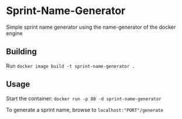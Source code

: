 # Sprint-Name-Generator
Simple sprint name generator using the name-generator of the docker engine

## Building
Run `docker image build -t sprint-name-generator .`

## Usage
Start the container: `docker run -p 80 -d sprint-name-generator`

To generate a sprint name, browse to `localhost:"PORT"/generate`